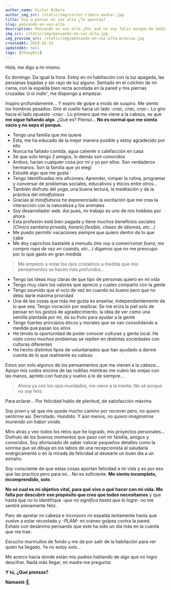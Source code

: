 ```yaml
---
author_name: Victor Ribero
author_img_src: /static/img/victor-ribero-avatar.jpg
title: Voy a pensar en voz alta ¿Te apuntas?
slug: pensando-en-voz-alta
description: Pensando en voz alta ¿Por qué no soy feliz aunque me dedique a lo que me gusta?
img_src: /static/img/pensando-en-voz-alta.jpg
img_preview_src: /static/img/pensando-en-voz-alta-preview.jpg
createdAt: 2019-02-15
updatedAt: null
tags: [thoughts]
---
```


Hola, me digo a mi mismo.

Es domingo. Da igual la hora. Estoy en mi habitación con la luz apagada, las persianas bajadas y sin rayo de luz alguno. Sentado en el colchón de mi cama, con la espalda bien recta acostada en la pared y mis piernas cruzadas *‘a lo indio’*, me dispongo a empezar.

Inspiro profundamente… Y expiro de golpe a modo de suspiro. Me siento los hombros pesados. Giro el cuello hacia un lado *-crac, crac, crac-*. Lo giro hacia el lado opuesto *-crac-*. Lo primero que me viene a la cabeza, es que **me sigue faltando algo**. ¿Qué es? Pienso… **No es normal que me sienta vacío y no sepa el porque.**

* Tengo una familia que me quiere
* Ésta, me ha educado de la mejor manera posible y estoy agradecido por ello
* Nunca ha faltado comida, agua caliente o calefacción en casa
* Sé que solo tengo 2 amigos, lo demás son conocidos
* Ambos, harían cualquier cosa por mi y yo por ellos. Son verdaderos hermanos. Son la familia que yo elegí
* Estudié algo que me gusta
* Tengo identificadas mis aficiones: Aprender, romper la rutina, programar y conversar de problemas sociales, educativos y éticos entre otros…
* También disfruto del *yoga*, una buena lectura, la meditación y de la práctica del *mindfulness*
* Gracias al *mindfulness* he exponenciado la excitación que me crea la interacción con la naturaleza y los animales
* Soy desarrollador web. Así pues, mi trabajo es uno de mis hobbies por ahora
* Esta profesión está bien pagada y tiene muchos beneficios sociales *(Clínica sanitaria privada, horario flexible, clases de idiomas, etc…)*
* Me puedo permitir vacaciones siempre que quiero dentro de lo que cabe
* Me doy caprichos bastante a menudo *(me voy a comer/cenar fuera, me compro ropa de vez en cuando, etc…)* digamos que no me preocupo por lo que gasto en gran medida

> Me empiezo a notar los ojos cristalinos a medida que mis pensamientos se hacen más profundos…

* Tengo las ideas muy claras de que tipo de personas quiero en mi vida
* Tengo muy claro los valores que aprecio y cuales comparto con la gente
* Tengo asumido que el ocio de vez en cuando es bueno pero que no debo darle máxima prioridad
* Una de las cosas que más me gusta es enseñar, independientemente de lo que sea. Tengo vocación por explicar. Se me eriza la piel solo de pensar en los gestos de agradecimiento, la idea de ver como una semilla plantada por mí, da su fruto para ayudar a la gente
* Tengo fuertes principios éticos y morales que se van consolidando a medida que pasan los años
* He tenido la oportunidad de poder conocer culturas y gente local. He visto como muchos problemas se repiten en distintas sociedades con culturas diferentes
* He hecho distintos tipos de voluntariados que han ayudado a darme cuenta de lo que realmente es valioso

Estos son solo algunos de los pensamientos que me vienen a la cabeza… Apoyo mis codos encima de las rodillas mientras me cubro las orejas con las manos, aprieto con fuerza y vuelvo a lo de siempre…

> Ahora ya con los ojos inundados, me viene a la mente: No sé porque no soy feliz

Para aclarar… Por felicidad hablo de plenitud, de satisfacción máxima.

Soy joven y sé que me queda mucho camino por recorrer pero, no quiero sentirme así. Derrotado. Hundido. Y aún menos, *no quiero imaginarme muriendo sin haber vivido.*

Miro atrás y veo todos los retos que he logrado, mis proyectos personales… Disfruto de los buenos momentos que paso con mi familia, amigos y conocidos. Soy afortunado de saber valorar pequeños detalles como la sonrisa que se dibuja en los labios de una recepcionista al saludarla enérgicamente o en la mirada de felicidad al desearle un buen día a un extraño.

Soy consciente de que estas cosas aportan felicidad a mi vida y es por eso que las practico pero para mí… No es suficiente. **Me siento incompleto, incomprendido, solo.**

**No sé cual es mi objetivo vital, para qué vivo o qué hacer con mi vida. Me falta por descubrir ese propósito que creo que todos necesitamos** y que hasta que no lo identifique *-que no significa hasta que lo logre-* no me sentiré plenamente feliz.

Paro de apretar mi cabeza e incorporo mi espalda lentamente hasta que vuelve a estar recostada y *-PLAM-* mi cráneo golpea contra la pared. Exhalo con desánimo pensando que este ha sido un día más en la cuenta que me trae.

Escucho murmullos de fondo y me da por salir de la habitación para ver quien ha llegado. Ya no estoy solo…

Me acerco hacia donde están mis padres hablando de algo que no logro descifrar. Nada más llegar, mi madre me pregunta:

**Y tú, ¿Qué piensas?**

**Namasté** 🙏,